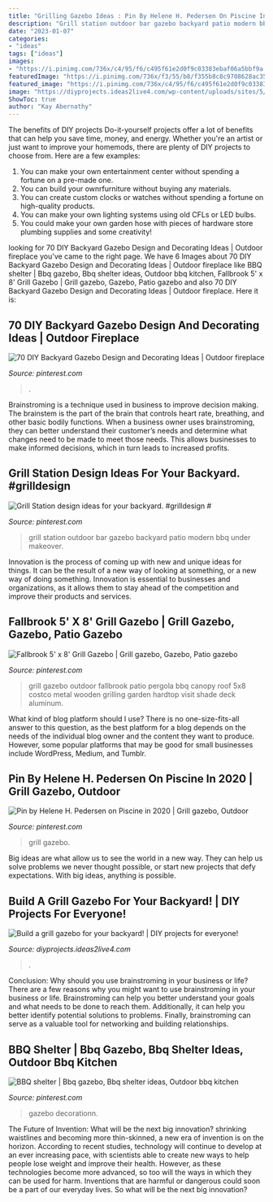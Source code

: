 ```yaml
---
title: "Grilling Gazebo Ideas : Pin By Helene H. Pedersen On Piscine In 2020"
description: "Grill station outdoor bar gazebo backyard patio modern bbq under makeover"
date: "2023-01-07"
categories:
- "ideas"
tags: ["ideas"]
images:
- "https://i.pinimg.com/736x/c4/95/f6/c495f61e2d0f9c03383ebaf06a5bbf9a.jpg"
featuredImage: "https://i.pinimg.com/736x/f3/55/b8/f355b8c8c9708628ac3569bb09a5cb11.jpg"
featured_image: "https://i.pinimg.com/736x/c4/95/f6/c495f61e2d0f9c03383ebaf06a5bbf9a.jpg"
image: "https://diyprojects.ideas2live4.com/wp-content/uploads/sites/5/2016/09/DIY-Grill-Gazebo-02.jpg"
ShowToc: true
author: "Kay Abernathy"
---
```



The benefits of DIY projects
Do-it-yourself projects offer a lot of benefits that can help you save time, money, and energy. Whether you're an artist or just want to improve your homemods, there are plenty of DIY projects to choose from. Here are a few examples: 
1. You can make your own entertainment center without spending a fortune on a pre-made one. 
2. You can build your ownrfurniture without buying any materials. 
3. You can create custom clocks or watches without spending a fortune on high-quality products. 
4. You can make your own lighting systems using old CFLs or LED bulbs. 
5. You could make your own garden hose with pieces of hardware store plumbing supplies and some creativity!

	

		
looking for 70 DIY Backyard Gazebo Design and Decorating Ideas | Outdoor fireplace you've came to the right page. We have 6 Images about 70 DIY Backyard Gazebo Design and Decorating Ideas | Outdoor fireplace like BBQ shelter | Bbq gazebo, Bbq shelter ideas, Outdoor bbq kitchen, Fallbrook 5&#039; x 8&#039; Grill Gazebo | Grill gazebo, Gazebo, Patio gazebo and also 70 DIY Backyard Gazebo Design and Decorating Ideas | Outdoor fireplace. Here it is:
		
    
## 70 DIY Backyard Gazebo Design And Decorating Ideas | Outdoor Fireplace

<img loading=lazy src="https://i.pinimg.com/originals/cd/fc/ec/cdfcec901fc9a297ca74e7a52fb54d27.jpg" onerror="this.onerror=null;this.src='https://tse1.mm.bing.net/th?id=OIP._uJm_EHCTDpyUPWqaFj7uQHaE8&amp;pid=15.1';" alt="70 DIY Backyard Gazebo Design and Decorating Ideas | Outdoor fireplace">

_Source: pinterest.com_

>. 

	

Brainstroming is a technique used in business to improve decision making. The brainstem is the part of the brain that controls heart rate, breathing, and other basic bodily functions. When a business owner uses brainstroming, they can better understand their customer’s needs and determine what changes need to be made to meet those needs. This allows businesses to make informed decisions, which in turn leads to increased profits.

    
## Grill Station Design Ideas For Your Backyard. #grilldesign #

<img loading=lazy src="https://i.pinimg.com/736x/03/eb/45/03eb4575857429038ddbd565dbda1b49.jpg" onerror="this.onerror=null;this.src='https://tse3.mm.bing.net/th?id=OIP.yvWPPBXFU4r5G50Ah_cAHAHaNK&amp;pid=15.1';" alt="Grill Station design ideas for your backyard. #grilldesign #">

_Source: pinterest.com_

>grill station outdoor bar gazebo backyard patio modern bbq under makeover. 

	

Innovation is the process of coming up with new and unique ideas for things. It can be the result of a new way of looking at something, or a new way of doing something. Innovation is essential to businesses and organizations, as it allows them to stay ahead of the competition and improve their products and services.

    
## Fallbrook 5&#039; X 8&#039; Grill Gazebo | Grill Gazebo, Gazebo, Patio Gazebo

<img loading=lazy src="https://i.pinimg.com/736x/c4/95/f6/c495f61e2d0f9c03383ebaf06a5bbf9a.jpg" onerror="this.onerror=null;this.src='https://tse4.mm.bing.net/th?id=OIP.hrTHoaGvOMmh04DKLrzUKwHaHa&amp;pid=15.1';" alt="Fallbrook 5&#039; x 8&#039; Grill Gazebo | Grill gazebo, Gazebo, Patio gazebo">

_Source: pinterest.com_

>grill gazebo outdoor fallbrook patio pergola bbq canopy roof 5x8 costco metal wooden grilling garden hardtop visit shade deck aluminum. 

	

What kind of blog platform should I use?
There is no one-size-fits-all answer to this question, as the best platform for a blog depends on the needs of the individual blog owner and the content they want to produce. However, some popular platforms that may be good for small businesses include WordPress, Medium, and Tumblr.

    
## Pin By Helene H. Pedersen On Piscine In 2020 | Grill Gazebo, Outdoor

<img loading=lazy src="https://i.pinimg.com/736x/f3/55/b8/f355b8c8c9708628ac3569bb09a5cb11.jpg" onerror="this.onerror=null;this.src='https://tse1.mm.bing.net/th?id=OIP.mRwdPOle1rjWRnDtLs92NgHaHo&amp;pid=15.1';" alt="Pin by Helene H. Pedersen on Piscine in 2020 | Grill gazebo, Outdoor">

_Source: pinterest.com_

>grill gazebo. 

	

Big ideas are what allow us to see the world in a new way. They can help us solve problems we never thought possible, or start new projects that defy expectations. With big ideas, anything is possible.

    
## Build A Grill Gazebo For Your Backyard! | DIY Projects For Everyone!

<img loading=lazy src="https://diyprojects.ideas2live4.com/wp-content/uploads/sites/5/2016/09/DIY-Grill-Gazebo-02.jpg" onerror="this.onerror=null;this.src='https://tse2.mm.bing.net/th?id=OIP.Y1XX4b8E6hoE1a999TLQnwHaJ3&amp;pid=15.1';" alt="Build a grill gazebo for your backyard! | DIY projects for everyone!">

_Source: diyprojects.ideas2live4.com_

>. 

	

Conclusion: Why should you use brainstroming in your business or life?
There are a few reasons why you might want to use brainstroming in your business or life. Brainstroming can help you better understand your goals and what needs to be done to reach them. Additionally, it can help you better identify potential solutions to problems. Finally, brainstroming can serve as a valuable tool for networking and building relationships.

    
## BBQ Shelter | Bbq Gazebo, Bbq Shelter Ideas, Outdoor Bbq Kitchen

<img loading=lazy src="https://i.pinimg.com/originals/44/98/81/449881041a76b39400f439506828960e.jpg" onerror="this.onerror=null;this.src='https://tse4.mm.bing.net/th?id=OIP.qVCO68ncEq3RipnxrhCgggHaJ4&amp;pid=15.1';" alt="BBQ shelter | Bbq gazebo, Bbq shelter ideas, Outdoor bbq kitchen">

_Source: pinterest.com_

>gazebo decorationn. 

	

The Future of Invention: What will be the next big innovation?
shrinking waistlines and becoming more thin-skinned, a new era of invention is on the horizon. According to recent studies, technology will continue to develop at an ever increasing pace, with scientists able to create new ways to help people lose weight and improve their health. 
However, as these technologies become more advanced, so too will the ways in which they can be used for harm. Inventions that are harmful or dangerous could soon be a part of our everyday lives. So what will be the next big innovation?

